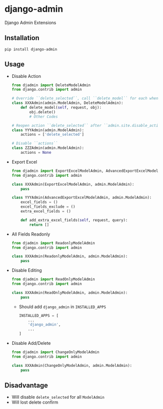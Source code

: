 # django-admin
Django Admin Extensions

## Installation
```shell
pip install django-admin
```

## Usage
* Disable Action
  ```python
  from djadmin import DeleteModelAdmin
  from django.contrib import admin

  # Override ``delete_selected``, call ``delete_model`` for each when ``delete_selected``
  class XXXAdmin(admin.ModelAdmin, DeleteModelAdmin):
      def delete_model(self, request, obj):
          obj.delete()
          # Other Codes

  # Reopen action ``delete_selected`` after ``admin.site.disable_action('delete_selected')``
  class YYYAdmin(admin.ModelAdmin):
      actions = ['delete_selected']

  # Disable ``actions``
  class ZZZAdmin(admin.ModelAdmin):
      actions = None
  ```
* Export Excel
  ```python
  from djadmin import ExportExcelModelAdmin, AdvancedExportExcelModelAdmin
  from django.contrib import admin

  class XXXAdmin(ExportExcelModelAdmin, admin.ModelAdmin):
      pass

  class YYYAdmin(AdvancedExportExcelModelAdmin, admin.ModelAdmin):
      excel_fields = ()
      excel_fields_exclude = ()
      extra_excel_fields = ()

      def add_extra_excel_fields(self, request, query):
          return []
  ```
* All Fields Readonly
  ```python
  from djadmin import ReadonlyModelAdmin
  from django.contrib import admin

  class XXXAdmin(ReadonlyModelAdmin, admin.ModelAdmin):
      pass
  ```
* Disable Editing
  ```python
  from djadmin import ReadOnlyModelAdmin
  from django.contrib import admin

  class XXXAdmin(ReadOnlyModelAdmin, admin.ModelAdmin):
      pass
  ```
  * Should add ``django_admin`` in ``INSTALLED_APPS``
    ```python
    INSTALLED_APPS = [
        ...
        'django_admin',
        ...
    ]
    ```
* Disable Add/Delete
  ```python
  from djadmin import ChangeOnlyModelAdmin
  from django.contrib import admin

  class XXXAdmin(ChangeOnlyModelAdmin, admin.ModelAdmin):
      pass
  ```

## Disadvantage
* Will disable ``delete_selected`` for all ``ModelAdmin``
* Will lost delete confirm
